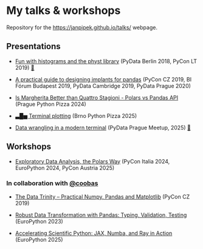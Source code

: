 # My talks & workshops

Repository for the <https://janpipek.github.io/talks/> webpage.

## Presentations

* [Fun with histograms and the physt library](https://janpipek.github.io/talks/pycon-lt_2019/) (PyData Berlin 2018, PyCon LT 2019) [🎥](https://www.youtube.com/watch?v=ZG-wH3-Up9Y)

* [A practical guide to designing implants for pandas](https://janpipek.github.io/talks/pydata-prague_2020/) (PyCon CZ 2019, BI Fórum Budapest 2019, PyData Cambridge 2019, PyData Prague 2020)

* [Is Margherita Better than Quattro Stagioni - Polars vs Pandas API](https://janpipek.github.io/talks/prague-python-pizza_2024/) (Prague Python Pizza 2024)

* [▃█▅ Terminal plotting](https://github.com/janpipek/cli-plotting-talk) (Brno Python Pizza 2025)

* [Data wrangling in a modern terminal](https://github.com/janpipek/terminal-data-talk) (PyData Prague Meetup, 2025) [🎥](https://www.youtube.com/watch?v=LxKTcRgs6ZM)

## Workshops

- [Exploratory Data Analysis, the Polars Way](https://github.com/janpipek/eda-polars-way) (PyCon Italia 2024, EuroPython 2024, PyCon Austria 2025)

### In collaboration with [@coobas](https://github.com/coobas/)

- [The Data Trinity – Practical Numpy, Pandas and Matplotlib](https://github.com/coobas/pycon-cz-2019-workshop) (PyCon CZ 2019)

- [Robust Data Transformation with Pandas: Typing, Validation, Testing](https://github.com/coobas/robust-pandas-workshop) (EuroPython 2023)

- [Accelerating Scientific Python: JAX, Numba, and Ray in Action](https://github.com/coobas/europython-25) (EuroPython 2025)
